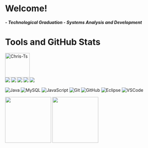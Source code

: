 # Welcome!


##### - Technological Graduation - Systems Analysis and Development


# Tools and GitHub Stats

 <div>
  <img alt = "Chris-Ts" height = "80" width = "80" src =  "https://upload.wikimedia.org/wikipedia/commons/thumb/2/27/PHP-logo.svg/1200px-PHP-logo.svg.png">
  </div>
 
 <div>  
  <img src = "https://img.shields.io/badge/html5%20-%23E34F26.svg?&style=for-the-badge&logo=html5&logoColor=white">
  <img src = "https://img.shields.io/badge/css3%20-%231572B6.svg?&style=for-the-badge&logo=css3&logoColor=white">
  <img src = "https://img.shields.io/badge/python%20-%2314354C.svg?&style=for-the-badge&logo=python&logoColor=white"> 
  <img src = "https://img.shields.io/badge/PHPjs%20-%2335495e.svg?&style=for-the-badge&logo=PHP&logoColor=%234FC08D"> 
  <img src =  "https://img.shields.io/badge/markdown-%23000000.svg?&style=for-the-badge&logo=markdown&logoColor=white" />  
 </div>
 
![Java](https://camo.githubusercontent.com/e17e119d8c9bb34ac9710be65d35d52a7e04cc260476760305525204df5f34b0/68747470733a2f2f696d672e736869656c64732e696f2f62616467652f2d4a6176612d3030373339363f7374796c653d666c61742d737175617265266c6f676f3d6a617661)
![MySQL](https://camo.githubusercontent.com/4eade77f6242a74645c408f1cc48b4c05f3c7c8a74d0bf15c2a1e259e4d357d9/68747470733a2f2f696d672e736869656c64732e696f2f62616467652f2d4d7953514c2d3434373941313f7374796c653d666c61742d737175617265266c6f676f3d6d7973716c266c6f676f436f6c6f723d7768697465)
![JavaScript](https://camo.githubusercontent.com/cf1a0ef083a2372d7f66b4691d5d25bfd8c098f42871e8da90edb1f32ed187c4/68747470733a2f2f696d672e736869656c64732e696f2f62616467652f2d4a6176615363726970742d626c61636b3f7374796c653d666c61742d737175617265266c6f676f3d6a617661736372697074)
![Git](https://camo.githubusercontent.com/edd3031a0956c904634f9a394267a6ba61e9a0bb95c9512a1fbc0725b4014d03/68747470733a2f2f696d672e736869656c64732e696f2f62616467652f2d4769742d626c61636b3f7374796c653d666c61742d737175617265266c6f676f3d676974)
![GitHub](https://camo.githubusercontent.com/85dc47a56a4e73ae7b6e64b3b4416785497e74219ae179ae8faaaca10d5a78d9/68747470733a2f2f696d672e736869656c64732e696f2f62616467652f2d4769744875622d3138313731373f7374796c653d666c61742d737175617265266c6f676f3d676974687562)
![Eclipse](https://camo.githubusercontent.com/5395fa328395998163ba3ae03e20eb6cd633c2535f4149cc6b2f5fa40113ecaf/68747470733a2f2f696d672e736869656c64732e696f2f62616467652f2d45636c697073652d3243323235353f7374796c653d666c61742d737175617265266c6f676f3d65636c69707365266c6f676f436f6c6f723d7768697465)
![VSCode](https://camo.githubusercontent.com/639d2f4c43a01e8f0382589b9e2dae1d20161b6ec0bc9a40dcd99917f1b2286d/68747470733a2f2f696d672e736869656c64732e696f2f62616467652f2d5653436f64652d3030374143433f7374796c653d666c61742d737175617265266c6f676f3d76697375616c2d73747564696f2d636f6465266c6f676f436f6c6f723d7768697465)

<div align="left">  
<img height="150em" src="https://github-readme-stats.vercel.app/api/top-langs/?username=reginaldovian&exclude_repo=KNN-Image-Classification&show_icons=true&hide_border=true&layout=compact&langs_count=8&theme=tokyonight"/>	
<img height="150em" src="https://github-readme-stats.vercel.app/api?username=reginaldovian&show_icons=true&hide_border=true&count_private=true&include_all_commits=true&theme=tokyonight" />
</div>	


```
